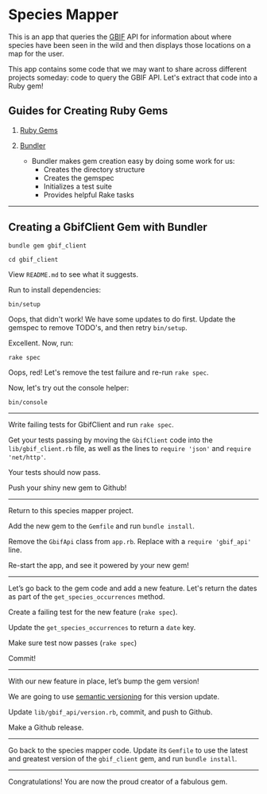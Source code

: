 # Species Mapper

This is an app that queries the [GBIF](http://www.gbif.org/) API for information about where species have been seen in the wild and then displays those locations on a map for the user.

This app contains some code that we may want to share across different projects someday: code to query the GBIF API. Let's extract that code into a Ruby gem!

## Guides for Creating Ruby Gems

1. [Ruby Gems](http://guides.rubygems.org/make-your-own-gem/#your-first-gem)

2. [Bundler](http://bundler.io/bundle_gem.html)
 	- Bundler makes gem creation easy by doing some work for us:
 		- Creates the directory structure
 		- Creates the gemspec
 		- Initializes a test suite
 		- Provides helpful Rake tasks

---

## Creating a GbifClient Gem with Bundler

```
bundle gem gbif_client
```

```
cd gbif_client
```

View `README.md` to see what it suggests.

Run to install dependencies:

```
bin/setup
```

Oops, that didn't work! We have some updates to do first. Update the gemspec to remove TODO's, and then retry `bin/setup`.

Excellent.
Now, run:

```
rake spec
```

Oops, red! Let's remove the test failure and re-run `rake spec`.

Now, let's try out the console helper:

```
bin/console
```

---

Write failing tests for GbifClient and run `rake spec`.

Get your tests passing by moving the `GbifClient` code into the `lib/gbif_client.rb` file, as well as the lines to `require 'json'` and `require 'net/http'`.

Your tests should now pass.

Push your shiny new gem to Github!

---

Return to this species mapper project.

Add the new gem to the `Gemfile` and run `bundle install`.

Remove the `GbifApi` class from `app.rb`. Replace with a `require 'gbif_api'` line.

Re-start the app, and see it powered by your new gem!

---

Let’s go back to the gem code and add a new feature. Let's return the dates as part of the `get_species_occurrences` method.

Create a failing test for the new feature (`rake spec`).

Update the `get_species_occurrences` to return a `date` key.

Make sure test now passes (`rake spec`)

Commit!

---

With our new feature in place, let’s bump the gem version!

We are going to use [semantic versioning](http://semver.org/) for this version update.

Update `lib/gbif_api/version.rb`, commit, and push to Github.

Make a Github release.

---

Go back to the species mapper code. Update its `Gemfile` to use the latest and greatest version of the `gbif_client` gem, and run `bundle install`.

---

Congratulations! You are now the proud creator of a fabulous gem.